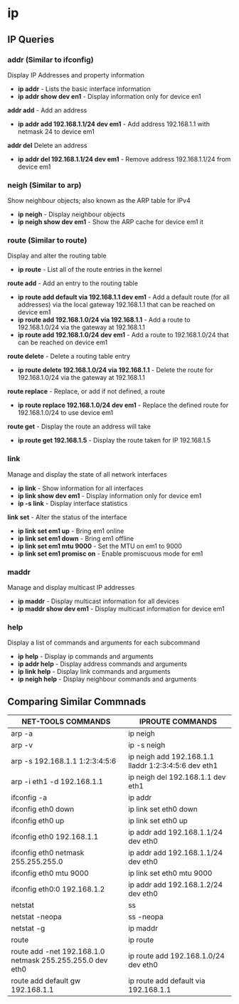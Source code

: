 # ip

## IP Queries

### addr (Similar to ifconfig)

Display IP Addresses and property information

- **ip addr** - Lists the basic interface information
- **ip addr show dev en1** - Display information only for device en1

**addr add** - Add an address
- **ip addr add 192.168.1.1/24 dev em1** - Add address 192.168.1.1 with netmask 24 to device em1

**addr del** Delete an address
- **ip addr del 192.168.1.1/24 dev em1** - Remove address 192.168.1.1/24 from device em1

### neigh (Similar to arp)

Show neighbour objects; also known as the ARP
table for IPv4

- **ip neigh** - Display neighbour objects
- **ip neigh show dev em1** - Show the ARP cache for device em1 it

### route (Similar to route)

Display and alter the routing table

- **ip route** - List all of the route entries in the kernel

**route add** - Add an entry to the routing table
- **ip route add default via 192.168.1.1 dev em1** - Add a default route (for all addresses) via the local gateway
192.168.1.1 that can be reached on device em1
- **ip route add 192.168.1.0/24 via 192.168.1.1** - Add a route to 192.168.1.0/24 via the gateway at 192.168.1.1
- **ip route add 192.168.1.0/24 dev em1** - Add a route to 192.168.1.0/24 that can be reached on device em1

**route delete** - Delete a routing table entry
- **ip route delete 192.168.1.0/24 via 192.168.1.1** - Delete the route for 192.168.1.0/24 via the gateway at
192.168.1.1

**route replace** - Replace, or add if not defined, a route
- **ip route replace 192.168.1.0/24 dev em1** - Replace the defined route for 192.168.1.0/24 to use device em1

**route get** - Display the route an address will take
- **ip route get 192.168.1.5** - Display the route taken for IP 192.168.1.5

### link

Manage and display the state of all network
interfaces

- **ip link** - Show information for all interfaces
- **ip link show dev em1** - Display information only for device em1
- **ip -s link** - Display interface statistics

**link set** -  Alter the status of the interface
- **ip link set em1 up** - Bring em1 online
- **ip link set em1 down** - Bring em1 offline
- **ip link set em1 mtu 9000** - Set the MTU on em1 to 9000
- **ip link set em1 promisc on** - Enable promiscuous mode for em1

### maddr

Manage and display multicast IP addresses

- **ip maddr** - Display multicast information for all devices
- **ip maddr show dev em1** - Display multicast information for device em1

### help

Display a list of commands and arguments for
each subcommand

- **ip help** - Display ip commands and arguments
- **ip addr help** - Display address commands and arguments
- **ip link help** - Display link commands and arguments
- **ip neigh help** - Display neighbour commands and arguments

## Comparing Similar Commnads
| NET-TOOLS COMMANDS |IPROUTE COMMANDS  |
|--|--|
| arp -a |ip neigh  |
|arp -v |ip -s neigh |
|arp -s 192.168.1.1 1:2:3:4:5:6 |ip neigh add 192.168.1.1 lladdr 1:2:3:4:5:6 dev eth1 |
|arp -i eth1 -d 192.168.1.1 |ip neigh del 192.168.1.1 dev eth1 |
|ifconfig -a |ip addr |
|ifconfig eth0 down |ip link set eth0 down |
|ifconfig eth0 up |ip link set eth0 up |
|ifconfig eth0 192.168.1.1 |ip addr add 192.168.1.1/24 dev eth0 |
|ifconfig eth0 netmask 255.255.255.0 |ip addr add 192.168.1.1/24 dev eth0 |
|ifconfig eth0 mtu 9000 |ip link set eth0 mtu 9000 |
|ifconfig eth0:0 192.168.1.2 |ip addr add 192.168.1.2/24 dev eth0 |
|netstat |ss |
|netstat -neopa |ss -neopa |
|netstat -g|ip maddr |
|route|ip route |
|route add -net 192.168.1.0 netmask 255.255.255.0 dev eth0 |ip route add 192.168.1.0/24 dev eth0 |
|route add default gw 192.168.1.1 |ip route add default via 192.168.1.1 |
